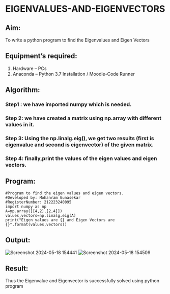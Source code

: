 # EIGENVALUES-AND-EIGENVECTORS
## Aim:
To write a python program to find the Eigenvalues and Eigen Vectors
## Equipment’s required:
1. 	Hardware – PCs
2. 	Anaconda – Python 3.7 Installation / Moodle-Code Runner
## Algorithm:
### Step1 : we have imported numpy which is needed.

### Step 2: we have created a matrix using np.array with different values in it.

### Step 3: Using the np.linalg.eig(), we get two results (first is eigenvalue and second is eigenvector) of the given matrix.

### Step 4: finally,print the values of the eigen values and eigen vectors.

## Program:
```
#Program to find the eigen values and eigen vectors.
#Developed by: Mohanram Gunasekar
#RegisterNumber: 212223240095
import numpy as np
A=np.array([[4,2],[2,4]])
values,vectors=np.linalg.eig(A)
print("Eigen values are {} and Eigen Vectors are {}".format(values,vectors))
```

## Output:
![Screenshot 2024-05-18 154441](https://github.com/MohanramGunasekar/EIGENVALUES-AND-EIGENVECTORS/assets/139841812/e3c712a3-30c8-4a99-8143-2787b5a2046e)
![Screenshot 2024-05-18 154509](https://github.com/MohanramGunasekar/EIGENVALUES-AND-EIGENVECTORS/assets/139841812/c9f09c5d-2162-4600-afad-702248bb12d8)

## Result:
Thus the Eigenvalue and Eigenvector is successfully solved using python program
